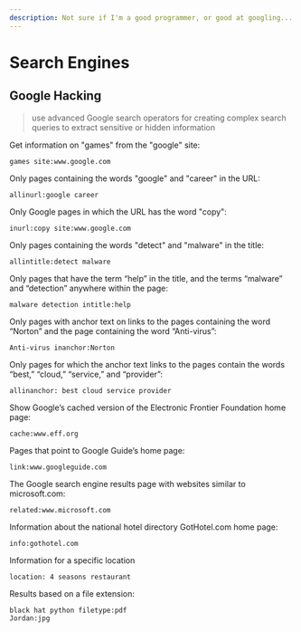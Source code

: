 ```yaml
---
description: Not sure if I'm a good programmer, or good at googling...
---
```


# Search Engines

## Google Hacking

> use advanced Google search operators for creating complex search queries to extract sensitive or hidden information

Get information on "games" from the "google" site:

```
games site:www.google.com
```

Only pages containing the words "google" and "career" in the URL:

```
allinurl:google career
```

Only Google pages in which the URL has the word "copy":

```
inurl:copy site:www.google.com
```

Only pages containing the words "detect" and "malware" in the title:

```
allintitle:detect malware
```

Only pages that have the term “help” in the title, and the terms “malware” and “detection” anywhere within the page:

```
malware detection intitle:help
```

Only pages with anchor text on links to the pages containing the word “Norton” and the page containing the word “Anti-virus”:

```
Anti-virus inanchor:Norton
```

Only pages for which the anchor text links to the pages contain the words “best,” “cloud,” “service,” and “provider”:

```
allinanchor: best cloud service provider
```

Show Google’s cached version of the Electronic Frontier Foundation home page:

```
cache:www.eff.org
```

Pages that point to Google Guide’s home page:

```
link:www.googleguide.com
```

The Google search engine results page with websites similar to microsoft.com:

```
related:www.microsoft.com
```

Information about the national hotel directory GotHotel.com home page:

```
info:gothotel.com
```

Information for a specific location

```
location: 4 seasons restaurant
```

Results based on a file extension:

```
black hat python filetype:pdf
Jordan:jpg
```

